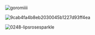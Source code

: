 <p align="left"> <img src="https://komarev.com/ghpvc/?username=goromiiii&label=Profile%20views&color=0e75b6&style=flat" alt="goromiiii" /> </p>



 
![9cab4fa4b8eb2030045b1227d93ff4ea](https://github.com/user-attachments/assets/c7d89553-f061-4017-a5b1-b69d7f811f66)





![0248-lipsrosesparkle](https://github.com/user-attachments/assets/893f8b95-66a2-4339-85f8-390a5cd731e1)


